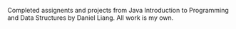 Completed assignents and projects from Java Introduction to Programming and Data Structures by Daniel Liang. All work is my own. 
